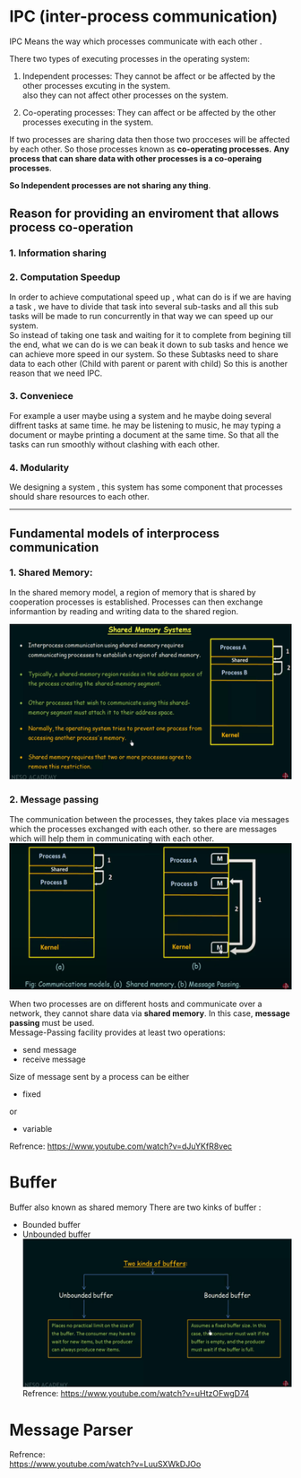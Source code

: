 # IPC (inter-process communication)
IPC Means the way which processes communicate with each other .

There two types of executing processes in the operating system:
1. Independent processes: They cannot be affect or be affected by the other processes excuting in the system.  
also they can not affect other processes on the system.  

2. Co-operating processes: They can affect or be affected by the other processes executing in the system.  


If two processes are sharing data then those two procceses will be affected by each other.
So those processes known as **co-operating processes.**
**Any process that can share data with other processes is a co-operaing processes**.

**So Independent processes are not sharing any thing**.

## Reason for providing an enviroment that allows process co-operation
### 1. Information sharing
### 2. Computation Speedup
In order to achieve computational speed up , what can do is if we are having a task , we have to divide that task into several sub-tasks and all this sub tasks will be made to run concurrently in that way we can speed up our system.  
So instead of taking one task and waiting for it to complete from begining till the end, what we can do is we can beak it down to sub tasks and hence we can achieve more speed in our system.
So these Subtasks need to share data to each other (Child with parent or parent with child)
So this is another reason that we need IPC.

### 3. Conveniece
For example a user maybe using a system and he maybe doing several diffrent tasks at same time. he may be listening to music, he may typing a document or maybe printing a document at the same time. So that all the tasks can run smoothly without clashing with each other.

### 4. Modularity
We designing a system , this system has some component that processes should share resources to each other.


---

## Fundamental models of interprocess communication
### 1. Shared Memory:
In the shared memory model, a region of memory that is shared by cooperation processes is established.
Processes can then exchange informantion by reading and writing data to the shared region.

![Shared_memory](../Photos/Screenshot%20from%202023-08-18%2015-38-53.png)

### 2. Message passing
The communication between the processes, they takes place via messages which the processes exchanged with each other. so there are messages which will help them in communicating with each other.
![Shared_memory&message_Passing](../Photos/Screenshot%20from%202023-08-18%2015-21-26.png)

When two processes are on different hosts and communicate over a network, they cannot share data via **shared memory**. In this case, **message passing** must be used.  
Message-Passing facility provides at least two operations: 
- send message
- receive message  

Size of message sent by a process can be either 
- fixed  

or 
- variable


Refrence:
https://www.youtube.com/watch?v=dJuYKfR8vec


# Buffer
Buffer also known as shared memory
There are two kinks of buffer :
- Bounded buffer
- Unbounded buffer
![Buffer](../Photos/Screenshot%20from%202023-08-18%2015-49-54.png)
Refrence:
https://www.youtube.com/watch?v=uHtzOFwgD74



# Message Parser  


Refrence:  
https://www.youtube.com/watch?v=LuuSXWkDJOo